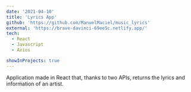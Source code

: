```yaml
---
date: '2021-04-10'
title: 'Lyrics App'
github: 'https://github.com/ManuelMaciel/music_lyrics'
external: 'https://brave-davinci-69ee5c.netlify.app/'
tech:
  - React
  - Javascript
  - Axios

showInProjects: true
---
```


Application made in React that, thanks to two APIs, returns the lyrics and information of an artist.